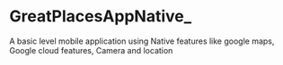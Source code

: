 # GreatPlacesAppNative_
 A basic level mobile application
 using Native features like google maps, Google cloud features, Camera and location
